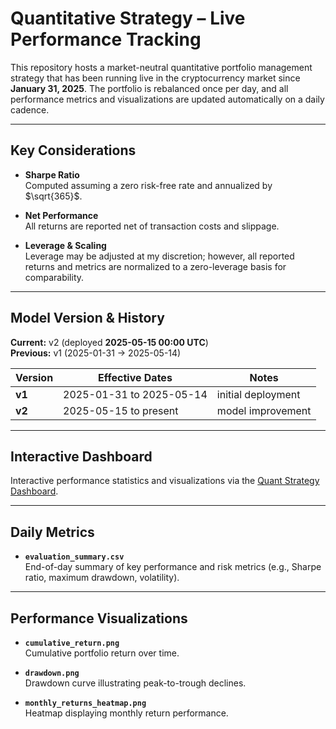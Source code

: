 # Quantitative Strategy – Live Performance Tracking

This repository hosts a market-neutral quantitative portfolio management strategy that has been running live in the cryptocurrency market since **January 31, 2025**. The portfolio is rebalanced once per day, and all performance metrics and visualizations are updated automatically on a daily cadence.

---

## Key Considerations

- **Sharpe Ratio**  
  Computed assuming a zero risk-free rate and annualized by $\sqrt{365}$.

- **Net Performance**  
  All returns are reported net of transaction costs and slippage.

- **Leverage & Scaling**  
  Leverage may be adjusted at my discretion; however, all reported returns and metrics are normalized to a zero-leverage basis for comparability.
---

## Model Version & History

**Current:** v2 (deployed **2025-05-15 00:00 UTC**)  
**Previous:** v1 (2025-01-31 → 2025-05-14)

| Version | Effective Dates           | Notes                      |
| ------- | ------------------------- | -------------------------- |
| **v1**  | 2025-01-31 to 2025-05-14  | initial deployment         |
| **v2**  | 2025-05-15 to present     | model improvement          |

---

## Interactive Dashboard

Interactive performance statistics and visualizations via the [Quant Strategy Dashboard](https://quant-strat-live-performance-daqdrmca2knbflylgh7vxh.streamlit.app/).

---

## Daily Metrics

- **`evaluation_summary.csv`**  
  End-of-day summary of key performance and risk metrics (e.g., Sharpe ratio, maximum drawdown, volatility).

---

## Performance Visualizations

- **`cumulative_return.png`**  
  Cumulative portfolio return over time.

- **`drawdown.png`**  
  Drawdown curve illustrating peak-to-trough declines.

- **`monthly_returns_heatmap.png`**  
  Heatmap displaying monthly return performance.

